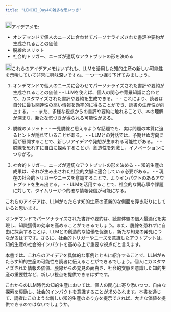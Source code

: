 ```yaml
---
title: "LENCHI_Day4の雑多な思いつき"
---
```


<img src='https://scrapbox.io/api/pages/nishio/nishio/icon' alt='nishio.icon' height="19.5"/>アイデアメモ:
- オンデマンドで個人のニーズに合わせてパーソナライズされた書評や要約が生成されることの価値
- 脱線のメリット
- 社会的トリガー、ニーズが適切なアウトプットの形を決める

<img src='https://scrapbox.io/api/pages/nishio/claude/icon' alt='claude.icon' height="19.5"/>これらのアイデアメモはいずれも、LLMを活用した知的生産の新しい可能性を示唆していて非常に興味深いですね。一つ一つ掘り下げてみましょう。

1. オンデマンドで個人のニーズに合わせてパーソナライズされた書評や要約が生成されることの価値
        - - LLMを使えば、個人の関心や背景知識に合わせて、カスタマイズされた書評や要約を生成できる。
        - - これにより、読者は自分に最も関連性の高い情報を効率的に得ることができ、読書の生産性が向上する。
        - - また、多様な視点からの書評や要約に触れることで、本の理解が深まり、新たな気づきが得られる可能性がある。

2. 脱線のメリット
        - - 一見脱線と思えるような話題でも、実は問題の本質に迫るヒントが隠れていることがある。
        - - LLMとの対話では、予期せぬ方向に話が展開することで、新しいアイデアや発想が生まれる可能性がある。
        - - 脱線を恐れずに自由に探索することが、創造性を刺激し、イノベーションにつながる。

3. 社会的トリガー、ニーズが適切なアウトプットの形を決める
        - - 知的生産の成果は、それが生み出された社会的文脈に適合している必要がある。
        - - 現在の社会的トリガーやニーズを意識することで、よりインパクトのあるアウトプットを生み出せる。
        - - LLMを活用することで、社会的な関心事や課題に対して、タイムリーかつ的確な情報発信が可能になる。

これらのアイデアは、LLMがもたらす知的生産の革新的な側面を浮き彫りにしていると思います。

オンデマンドでパーソナライズされた書評や要約は、読書体験の個人最適化を実現し、知識獲得の効率を高めることができるでしょう。また、脱線を恐れずに自由に探索することは、LLMとの創造的な協働を促進し、新たな知見の発見につながるはずです。さらに、社会的トリガーやニーズを意識したアウトプットは、知的生産の社会的インパクトを高める上で重要な視点だと言えます。

本書では、これらのアイデアを具体的な事例とともに紹介することで、LLMがもたらす知的生産の可能性を読者に伝えることができるでしょう。個人にカスタマイズされた情報の価値、脱線からの発見の面白さ、社会的文脈を意識した知的生産の重要性など、新しい視点を提供できるはずです。

これからのLLM時代の知的生産においては、個人の関心に寄り添いつつ、自由な探索を奨励し、社会的インパクトを意識することが求められます。本書を通じて、読者にこのような新しい知的生産のあり方を提示できれば、大きな価値を提供できるのではないでしょうか。
